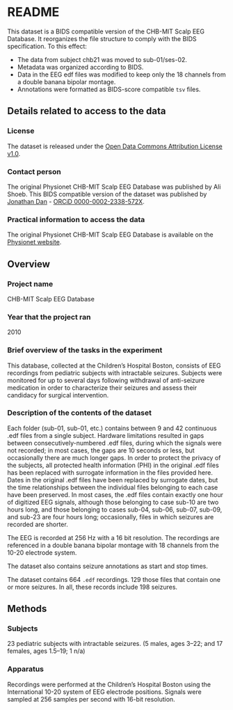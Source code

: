 # README

This dataset is a BIDS compatible version of the CHB-MIT Scalp EEG Database. It reorganizes the file structure to comply with the BIDS specification. To this effect:

- The data from subject chb21 was moved to sub-01/ses-02.
- Metadata was organized according to BIDS.
- Data in the EEG edf files was modified to keep only the 18 channels from a double banana bipolar montage.
- Annotations were formatted as BIDS-score compatible `tsv` files.

## Details related to access to the data

### License

The dataset is released under the [Open Data Commons Attribution License v1.0](https://physionet.org/content/chbmit/view-license/1.0.0/).

### Contact person

The original Physionet CHB-MIT Scalp EEG Database was published by Ali Shoeb. This BIDS compatible version of the dataset was published by [Jonathan Dan](mailto:jonathan.dan@epfl.ch) - [ORCiD 0000-0002-2338-572X](https://orcid.org/0000-0002-2338-572X).

### Practical information to access the data

The original Physionet CHB-MIT Scalp EEG Database is available on the [Physionet website](https://physionet.org/content/chbmit/1.0.0/).

## Overview

### Project name

CHB-MIT Scalp EEG Database

### Year that the project ran

2010

### Brief overview of the tasks in the experiment

This database, collected at the Children’s Hospital Boston, consists of EEG recordings from pediatric subjects with intractable seizures. Subjects were monitored for up to several days following withdrawal of anti-seizure medication in order to characterize their seizures and assess their candidacy for surgical intervention.

### Description of the contents of the dataset

Each folder (sub-01, sub-01, etc.) contains between 9 and 42 continuous .edf files from a single subject. Hardware limitations resulted in gaps between consecutively-numbered .edf files, during which the signals were not recorded; in most cases, the gaps are 10 seconds or less, but occasionally there are much longer gaps. In order to protect the privacy of the subjects, all protected health information (PHI) in the original .edf files has been replaced with surrogate information in the files provided here. Dates in the original .edf files have been replaced by surrogate dates, but the time relationships between the individual files belonging to each case have been preserved. In most cases, the .edf files contain exactly one hour of digitized EEG signals, although those belonging to case sub-10 are two hours long, and those belonging to cases sub-04, sub-06, sub-07, sub-09, and sub-23 are four hours long; occasionally, files in which seizures are recorded are shorter.

The EEG is recorded at 256 Hz with a 16 bit resolution. The recordings are referenced in a double banana bipolar montage with 18 channels from the 10-20 electrode system.

The dataset also contains seizure annotations as start and stop times.

The dataset contains 664 `.edf` recordings. 129 those files that contain one or more seizures. In all, these records include 198 seizures.

## Methods

### Subjects

23 pediatric subjects with intractable seizures. (5 males, ages 3–22; and 17 females, ages 1.5–19; 1 n/a)

### Apparatus

Recordings were performed at the Children’s Hospital Boston using the International 10-20 system of EEG electrode positions. Signals were sampled at 256 samples per second with 16-bit resolution.